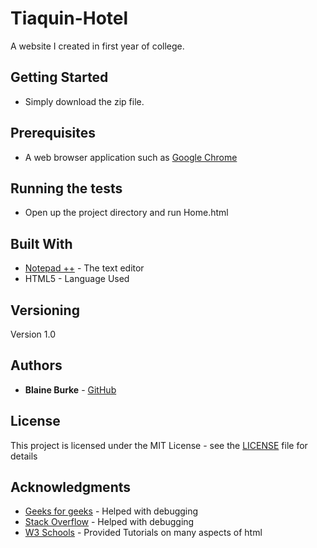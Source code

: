 # Tiaquin-Hotel
A website I created in first year of college.

## Getting Started

* Simply download the zip file.

## Prerequisites

* A web browser application such as [Google Chrome](https://www.google.com/chrome/?brand=CHBD&gclid=Cj0KCQjwhZr1BRCLARIsALjRVQMhB6rXcOKSP1T85ae8RnWlxPAXdoxR9qoHr8mTkv_Fo7JAD8Hkz4kaAjlTEALw_wcB&gclsrc=aw.ds)

## Running the tests

* Open up the project directory and run Home.html

## Built With

* [Notepad ++](https://notepad-plus-plus.org/) - The text editor
* HTML5 - Language Used

## Versioning

Version 1.0

## Authors

* **Blaine Burke** - [GitHub](https://github.com/BurkeBlaine1999)

## License

This project is licensed under the MIT License - see the [LICENSE](https://github.com/BurkeBlaine1999/Tiaquin-Hotel/blob/master/LICENSE) file for details

## Acknowledgments

* [Geeks for geeks](https://www.geeksforgeeks.org/) - Helped with debugging 
* [Stack Overflow](https://stackoverflow.com/) - Helped with debugging 
* [W3 Schools](https://www.w3schools.com/html/html5_intro.asp) - Provided Tutorials on many aspects of html
